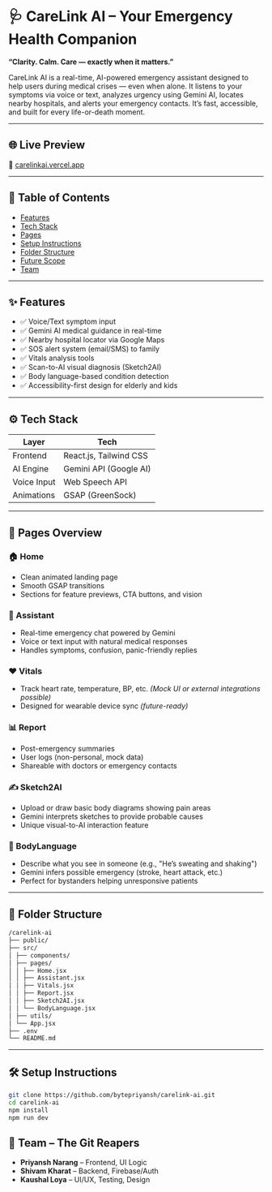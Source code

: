 # 🩺 CareLink AI – Your Emergency Health Companion

**“Clarity. Calm. Care — exactly when it matters.”**

CareLink AI is a real-time, AI-powered emergency assistant designed to help users during medical crises — even when alone. It listens to your symptoms via voice or text, analyzes urgency using Gemini AI, locates nearby hospitals, and alerts your emergency contacts. It’s fast, accessible, and built for every life-or-death moment.

---

## 🌐 Live Preview

🔗 [carelinkai.vercel.app](https://carelinkai.vercel.app)

---

## 📂 Table of Contents

- [Features](#-features)
- [Tech Stack](#-tech-stack)
- [Pages](#-pages-overview)
- [Setup Instructions](#-setup-instructions)
- [Folder Structure](#-folder-structure)
- [Future Scope](#-future-scope)
- [Team](#-team)

---

## ✨ Features

- ✅ Voice/Text symptom input  
- ✅ Gemini AI medical guidance in real-time  
- ✅ Nearby hospital locator via Google Maps  
- ✅ SOS alert system (email/SMS) to family  
- ✅ Vitals analysis tools  
- ✅ Scan-to-AI visual diagnosis (Sketch2AI)  
- ✅ Body language-based condition detection  
- ✅ Accessibility-first design for elderly and kids

---

## ⚙️ Tech Stack

| Layer      | Tech                              |
|------------|------------------------------------|
| Frontend   | React.js, Tailwind CSS             |
| AI Engine  | Gemini API (Google AI)             |
| Voice Input| Web Speech API                     |
| Animations | GSAP (GreenSock)                   |

---

## 📄 Pages Overview

### 🏠 Home
- Clean animated landing page
- Smooth GSAP transitions
- Sections for feature previews, CTA buttons, and vision

### 🤖 Assistant
- Real-time emergency chat powered by Gemini
- Voice or text input with natural medical responses
- Handles symptoms, confusion, panic-friendly replies

### ❤️ Vitals
- Track heart rate, temperature, BP, etc. *(Mock UI or external integrations possible)*
- Designed for wearable device sync *(future-ready)*

### 📊 Report
- Post-emergency summaries
- User logs (non-personal, mock data)
- Shareable with doctors or emergency contacts

### ✍️ Sketch2AI
- Upload or draw basic body diagrams showing pain areas
- Gemini interprets sketches to provide probable causes
- Unique visual-to-AI interaction feature

### 🧍 BodyLanguage
- Describe what you see in someone (e.g., "He’s sweating and shaking")
- Gemini infers possible emergency (stroke, heart attack, etc.)
- Perfect for bystanders helping unresponsive patients

---

## 📁 Folder Structure
```bash
/carelink-ai
├── public/
├── src/
│ ├── components/
│ ├── pages/
│ │ ├── Home.jsx
│ │ ├── Assistant.jsx
│ │ ├── Vitals.jsx
│ │ ├── Report.jsx
│ │ ├── Sketch2AI.jsx
│ │ └── BodyLanguage.jsx
│ ├── utils/
│ └── App.jsx
├── .env
└── README.md
```


---

## 🛠️ Setup Instructions

```bash
git clone https://github.com/bytepriyansh/carelink-ai.git
cd carelink-ai
npm install
npm run dev
```

## 👥 Team – The Git Reapers

- **Priyansh Narang** – Frontend, UI Logic  
- **Shivam Kharat** – Backend, Firebase/Auth  
- **Kaushal Loya** – UI/UX, Testing, Design


